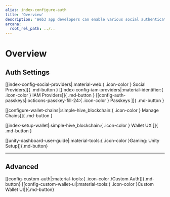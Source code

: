 ```yaml
---
alias: index-configure-auth
title: 'Overview'
description: 'Web3 app developers can enable various social authentication providers or IAM providers to onboard users in the app.'
arcana:
  root_rel_path: ../..
---
```


# Overview

<!--
Use the [{{config.extra.arcana.dashboard_name}}]({{page.meta.arcana.root_rel_path}}/concepts/dashboard.md) and configure the [{{config.extra.arcana.sdk_name}}]({{page.meta.arcana.root_rel_path}}/concepts/authsdk.md) usage as per your app requirements.
--->

## Auth Settings

[[index-config-social-providers|:material-web:{ .icon-color } Social Providers]]{ .md-button } [[index-config-iam-providers|:material-identifier:{ .icon-color } IAM Providers]]{ .md-button }
[[config-auth-passkeys|:octicons-passkey-fill-24:{ .icon-color } Passkeys ]]{ .md-button }

[[configure-wallet-chains|:simple-hive_blockchain:{ .icon-color } Manage Chains]]{ .md-button }

[[index-setup-wallet|:simple-hive_blockchain:{ .icon-color } Wallet UX ]]{ .md-button }

[[unity-dashboard-user-guide|:material-tools:{ .icon-color }Gaming: Unity Setup]]{.md-button}

---

## Advanced

[[config-custom-auth|:material-tools:{ .icon-color }Custom Auth]]{.md-button}
[[config-custom-wallet-ui|:material-tools:{ .icon-color }Custom Wallet UI]]{.md-button}


